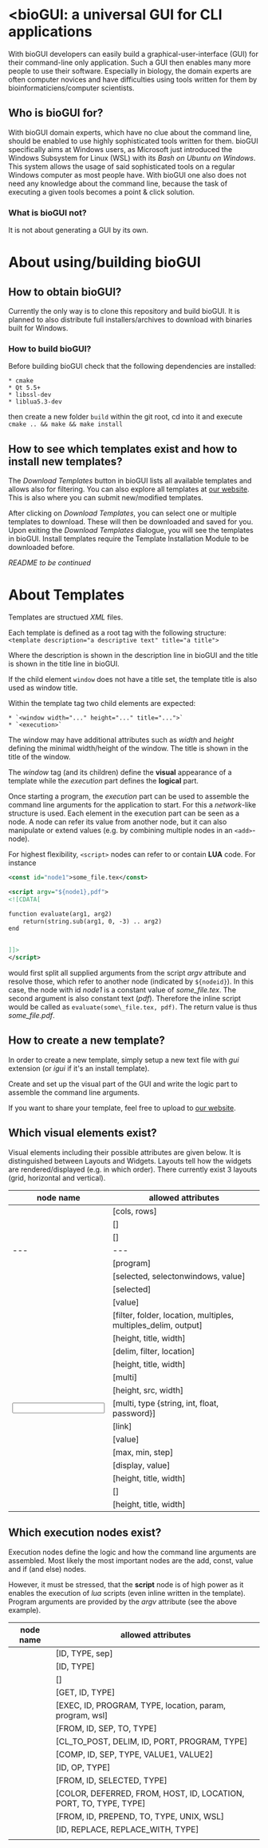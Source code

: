 # <bioGUI: a universal GUI for CLI applications

With bioGUI developers can easily build a graphical-user-interface (GUI) for their command-line only application.
Such a GUI then enables many more people to use their software.
Especially in biology, the domain experts are often computer novices and have difficulties using tools written for them by bioinformaticiens/computer scientists.

## Who is bioGUI for?

With bioGUI domain experts, which have no clue about the command line, should be enabled to use highly sophisticated tools written for them.
bioGUI specifically aims at Windows users, as Microsoft just introduced the Windows Subsystem for Linux (WSL) with its _Bash on Ubuntu on Windows_.
This system allows the usage of said sophisticated tools on a regular Windows computer as most people have.
With bioGUI one also does not need any knowledge about the command line, because the task of executing a given tools becomes a point & click solution.

### What is bioGUI not?

It is not about generating a GUI by its own.

# About using/building bioGUI
## How to obtain bioGUI?

Currently the only way is to clone this repository and build bioGUI.
It is planned to also distribute full installers/archives to download with binaries built for Windows.

### How to build bioGUI?

Before building bioGUI check that the following dependencies are installed:

	* cmake
	* Qt 5.5+
	* libssl-dev
	* liblua5.3-dev
	
then create a new folder `build` within the git root, cd into it and execute `cmake .. && make && make install`

## How to see which templates exist and how to install new templates?

The _Download Templates_ button in bioGUI lists all available templates and allows also for filtering.
You can also explore all templates at [our website](https://services.bio.ifi.lmu.de/biogui).
This is also where you can submit new/modified templates.

After clicking on _Download Templates_, you can select one or multiple templates to download.
These will then be downloaded and saved for you.
Upon exiting the _Download Templates_ dialogue, you will see the templates in bioGUI.
Install templates require the Template Installation Module to be downloaded before.

_README to be continued_

# About Templates

Templates are structued _XML_ files.

Each template is defined as a root tag with the following structure:
`<template description="a descriptive text" title="a title">`

Where the description is shown in the description line in bioGUI and the title is shown in the title line in bioGUI.

If the child element `window` does not have a title set, the template title is also used as window title.

Within the template tag two child elements are expected:

	* `<window width="..." height="..." title="...">`
	* `<execution>`

The window may have additional attributes such as _width_ and _height_ defining the minimal width/height of the window.
The title is shown in the title of the window.

The _window_ tag (and its children) define the **visual** appearance of a template while the _execution_ part defines the **logical** part.

Once starting a program, the _execution_ part can be used to assemble the command line arguments for the application to start.
For this a _network_-like structure is used.
Each element in the execution part can be seen as a node.
A node can refer its value from another node, but it can also manipulate or extend values (e.g. by combining multiple nodes in an `<add>`-node).

For highest flexibility, `<script>` nodes can refer to or contain **LUA** code. For instance

``` XML
<const id="node1">some_file.tex</const>

<script argv="${node1},pdf">
<![CDATA[

function evaluate(arg1, arg2)
	return(string.sub(arg1, 0, -3) .. arg2)
end


]]>
</script>
```

would first split all supplied arguments from the script _argv_ attribute and resolve those, which refer to another node (indicated by `${nodeid}`).
In this case, the node with id _node1_ is a constant value of _some\_file.tex_. The second argument is also constant text (_pdf_).
Therefore the inline script would be called as `evaluate(some\_file.tex, pdf)`.
The return value is thus _some\_file.pdf_.

## How to create a new template?

In order to create a new template, simply setup a new text file with _gui_ extension (or _igui_ if it's an install template).

Create and set up the visual part of the GUI and write the logic part to assemble the command line arguments.

If you want to share your template, feel free to upload to [our website](https://services.bio.ifi.lmu.de/biogui). 

## Which visual elements exist?

Visual elements including their possible attributes are given below.
It is distinguished between Layouts and Widgets.
Layouts tell how the widgets are rendered/displayed (e.g. in which order).
There currently exist 3 layouts (grid, horizontal and vertical).

|node name|allowed attributes|
|---|---|
|<GRID>|	[cols, rows]|
|<HGROUP>|	[]|
|<VGROUP>|	[]|
|---|---|
|<ACTION>|	[program]|
|<CHECKBOX>|	[selected, selectonwindows, value]|
|<COMBOBOX>|	[selected]|
|<COMBOITEM>|	[value]|
|<FILEDIALOG>|	[filter, folder, location, multiples, multiples_delim, output]|
|<FILELIST>|	[height, title, width]|
|<FILESELECTBOX>|	[delim, filter, location]|
|<GROUP>|	[height, title, width]|
|<GROUPBOX>|	[multi]|
|<IMAGE>|	[height, src, width]|
|<INPUT>|	[multi, type {string, int, float, password}]|
|<LABEL>|	[link]|
|<RADIOBUTTON>|	[value]|
|<SLIDER>|	[max, min, step]|
|<SLIDERITEM>|	[display, value]|
|<STREAM>|	[height, title, width]|
|<STREAMBOX>|	[]|
|<WINDOW>|	[height, title, width]|


## Which execution nodes exist?

Execution nodes define the logic and how the command line arguments are assembled.
Most likely the most important nodes are the add, const, value and if (and else) nodes.

However, it must be stressed, that the __script__ node is of high power as it enables the execution of _lua_ scripts (even inline written in the template).
Program arguments are provided by the _argv_ attribute (see the above example).

|node name|allowed attributes|
|---|---|
|<add>|	[ID, TYPE, sep]|
|<const>|	[ID, TYPE]|
|<else>|	[]|
|<env>|	[GET, ID, TYPE]|
|<execute>|	[EXEC, ID, PROGRAM, TYPE, location, param, program, wsl]|
|<file>|	[FROM, ID, SEP, TO, TYPE]|
|<httpexecute>|	[CL_TO_POST, DELIM, ID, PORT, PROGRAM, TYPE]|
|<if>|	[COMP, ID, SEP, TYPE, VALUE1, VALUE2]|
|<math>|	[ID, OP, TYPE]|
|<orderedadd>|	[FROM, ID, SELECTED, TYPE]|
|<output>|	[COLOR, DEFERRED, FROM, HOST, ID, LOCATION, PORT, TO, TYPE, TYPE]|
|<relocate>|	[FROM, ID, PREPEND, TO, TYPE, UNIX, WSL]|
|<replace>|	[ID, REPLACE, REPLACE_WITH, TYPE]|
|<script>|	[ARGV, ID, SCRIPT, TYPE]|
|<value>|	[FOR, FROM, ID, TYPE]|